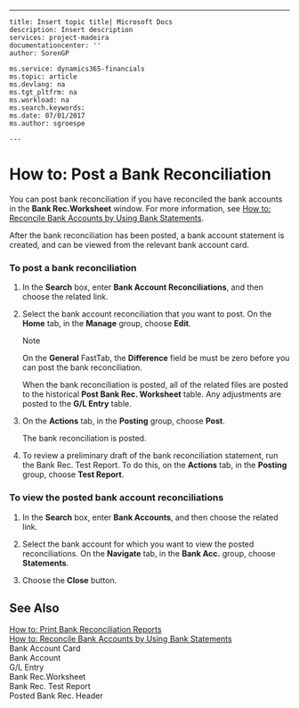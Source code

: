 ---
    title: Insert topic title| Microsoft Docs
    description: Insert description
    services: project-madeira
    documentationcenter: ''
    author: SorenGP

    ms.service: dynamics365-financials
    ms.topic: article
    ms.devlang: na
    ms.tgt_pltfrm: na
    ms.workload: na
    ms.search.keywords:
    ms.date: 07/01/2017
    ms.author: sgroespe

    ---
# How to: Post a Bank Reconciliation
You can post bank reconciliation if you have reconciled the bank accounts in the **Bank Rec.Worksheet** window. For more information, see [How to: Reconcile Bank Accounts by Using Bank Statements](../../LocalFunctionalityForMicrosoftDynamicsNav2016/Canada/how-to-reconcile-bank-accounts-by-using-bank-statements.md).  
  
 After the bank reconciliation has been posted, a bank account statement is created, and can be viewed from the relevant bank account card.  
  
### To post a bank reconciliation  
  
1.  In the **Search** box, enter **Bank Account Reconciliations**, and then choose the related link.  
  
2.  Select the bank account reconciliation that you want to post. On the **Home** tab, in the **Manage** group, choose **Edit**.  
  
    > [!NOTE]  
    >  On the **General** FastTab, the **Difference** field be must be zero before you can post the bank reconciliation.  
  
     When the bank reconciliation is posted, all of the related files are posted to the historical **Post Bank Rec. Worksheet** table. Any adjustments are posted to the **G\/L Entry** table.  
  
3.  On the **Actions** tab, in the **Posting** group, choose **Post**.  
  
     The bank reconciliation is posted.  
  
4.  To review a preliminary draft of the bank reconciliation statement, run the Bank Rec. Test Report. To do this, on the **Actions** tab, in the **Posting** group, choose **Test Report**.  
  
### To view the posted bank account reconciliations  
  
1.  In the **Search** box, enter **Bank Accounts**, and then choose the related link.  
  
2.  Select the bank account for which you want to view the posted reconciliations. On the **Navigate** tab, in the **Bank Acc.** group, choose **Statements**.  
  
3.  Choose the **Close** button.  
  
## See Also  
 [How to: Print Bank Reconciliation Reports](../../LocalFunctionalityForMicrosoftDynamicsNav2016/Canada/how-to-print-bank-reconciliation-reports.md)   
 [How to: Reconcile Bank Accounts by Using Bank Statements](../../LocalFunctionalityForMicrosoftDynamicsNav2016/Canada/how-to-reconcile-bank-accounts-by-using-bank-statements.md)   
 Bank Account Card   
 Bank Account   
 G\/L Entry   
 Bank Rec.Worksheet   
 Bank Rec. Test Report   
 Posted Bank Rec. Header